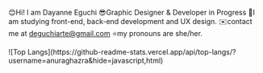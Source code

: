 😊Hi! I am Dayanne Eguchi
😎Graphic Designer & Developer in Progress
🧠I am studying front-end, back-end development and UX design. 
✉️contact me at deguchiarte@gmail.com
⭐my pronouns are she/her.

<div> <a href="https://github.com/Dayguchi/DayanneEguchi"> </a> </div>
![Top Langs](https://github-readme-stats.vercel.app/api/top-langs/?username=anuraghazra&hide=javascript,html)

